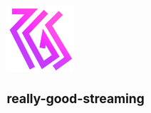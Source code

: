 <img src="https://raw.githubusercontent.com/exinmusic/really-good-streaming/master/rgs/director/static/img/rgs_logo.png" width="150px" height="150px">

# really-good-streaming
